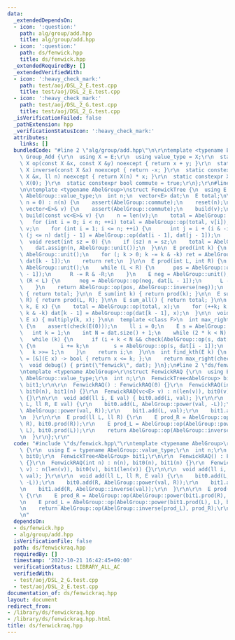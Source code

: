 ```yaml
---
data:
  _extendedDependsOn:
  - icon: ':question:'
    path: alg/group/add.hpp
    title: alg/group/add.hpp
  - icon: ':question:'
    path: ds/fenwick.hpp
    title: ds/fenwick.hpp
  _extendedRequiredBy: []
  _extendedVerifiedWith:
  - icon: ':heavy_check_mark:'
    path: test/aoj/DSL_2_E.test.cpp
    title: test/aoj/DSL_2_E.test.cpp
  - icon: ':heavy_check_mark:'
    path: test/aoj/DSL_2_G.test.cpp
    title: test/aoj/DSL_2_G.test.cpp
  _isVerificationFailed: false
  _pathExtension: hpp
  _verificationStatusIcon: ':heavy_check_mark:'
  attributes:
    links: []
  bundledCode: "#line 2 \"alg/group/add.hpp\"\n\r\ntemplate <typename E>\r\nstruct\
    \ Group_Add {\r\n  using X = E;\r\n  using value_type = X;\r\n  static constexpr\
    \ X op(const X &x, const X &y) noexcept { return x + y; }\r\n  static constexpr\
    \ X inverse(const X &x) noexcept { return -x; }\r\n  static constexpr X power(const\
    \ X &x, ll n) noexcept { return X(n) * x; }\r\n  static constexpr X unit() { return\
    \ X(0); }\r\n  static constexpr bool commute = true;\r\n};\r\n#line 3 \"ds/fenwick.hpp\"\
    \n\ntemplate <typename AbelGroup>\nstruct FenwickTree {\n  using E = typename\
    \ AbelGroup::value_type;\n  int n;\n  vector<E> dat;\n  E total;\n\n  FenwickTree(int\
    \ n = 0) : n(n) {\n    assert(AbelGroup::commute);\n    reset(n);\n  }\n  FenwickTree(const\
    \ vector<E>& v) {\n    assert(AbelGroup::commute);\n    build(v);\n  }\n\n  void\
    \ build(const vc<E>& v) {\n    n = len(v);\n    total = AbelGroup::unit();\n \
    \   for (int i = 0; i < n; ++i) total = AbelGroup::op(total, v[i]);\n    dat =\
    \ v;\n    for (int i = 1; i <= n; ++i) {\n      int j = i + (i & -i);\n      if\
    \ (j <= n) dat[j - 1] = AbelGroup::op(dat[i - 1], dat[j - 1]);\n    }\n  }\n\n\
    \  void reset(int sz = 0) {\n    if (sz) n = sz;\n    total = AbelGroup::unit();\n\
    \    dat.assign(n, AbelGroup::unit());\n  }\n\n  E prod(int k) {\n    E ret =\
    \ AbelGroup::unit();\n    for (; k > 0; k -= k & -k) ret = AbelGroup::op(ret,\
    \ dat[k - 1]);\n    return ret;\n  }\n\n  E prod(int L, int R) {\n    E pos =\
    \ AbelGroup::unit();\n    while (L < R) {\n      pos = AbelGroup::op(pos, dat[R\
    \ - 1]);\n      R -= R & -R;\n    }\n    E neg = AbelGroup::unit();\n    while\
    \ (R < L) {\n      neg = AbelGroup::op(neg, dat[L - 1]);\n      L -= L & -L;\n\
    \    }\n    return AbelGroup::op(pos, AbelGroup::inverse(neg));\n  }\n\n  E prod_all()\
    \ { return total; }\n\n  E sum(int k) { return prod(k); }\n\n  E sum(int L, int\
    \ R) { return prod(L, R); }\n\n  E sum_all() { return total; }\n\n  void multiply(int\
    \ k, E x) {\n    total = AbelGroup::op(total, x);\n    for (++k; k <= n; k +=\
    \ k & -k) dat[k - 1] = AbelGroup::op(dat[k - 1], x);\n  }\n\n  void add(int k,\
    \ E x) { multiply(k, x); }\n\n  template <class F>\n  int max_right(F& check)\
    \ {\n    assert(check(E(0)));\n    ll i = 0;\n    E s = AbelGroup::unit();\n \
    \   int k = 1;\n    int N = dat.size() + 1;\n    while (2 * k < N) k *= 2;\n \
    \   while (k) {\n      if (i + k < N && check(AbelGroup::op(s, dat[i + k - 1])))\
    \ {\n        i += k;\n        s = AbelGroup::op(s, dat[i - 1]);\n      }\n   \
    \   k >>= 1;\n    }\n    return i;\n  }\n\n  int find_kth(E k) {\n    auto check\
    \ = [&](E x) -> bool { return x <= k; };\n    return max_right(check);\n  }\n\n\
    \  void debug() { print(\"fenwick\", dat); }\n};\n#line 2 \"ds/fenwickraq.hpp\"\
    \ntemplate <typename AbelGroup>\r\nstruct FenwickRAQ {\r\n  using E = typename\
    \ AbelGroup::value_type;\r\n  int n;\r\n  FenwickTree<AbelGroup> bit0;\r\n  FenwickTree<AbelGroup>\
    \ bit1;\r\n\r\n  FenwickRAQ() : FenwickRAQ(0) {}\r\n  FenwickRAQ(int n) : n(n),\
    \ bit0(n), bit1(n) {}\r\n  FenwickRAQ(vc<E> v) : n(len(v)), bit0(v), bit1(len(v))\
    \ {}\r\n\r\n  void add(ll i, E val) { bit0.add(i, val); }\r\n\r\n  void add(ll\
    \ L, ll R, E val) {\r\n    bit0.add(L, AbelGroup::power(val, -L));\r\n    bit0.add(R,\
    \ AbelGroup::power(val, R));\r\n    bit1.add(L, val);\r\n    bit1.add(R, AbelGroup::inverse(val));\r\
    \n  }\r\n\r\n  E prod(ll L, ll R) {\r\n    E prod_R = AbelGroup::op(AbelGroup::power(bit1.prod(R),\
    \ R), bit0.prod(R));\r\n    E prod_L = AbelGroup::op(AbelGroup::power(bit1.prod(L),\
    \ L), bit0.prod(L));\r\n    return AbelGroup::op(AbelGroup::inverse(prod_L), prod_R);\r\
    \n  }\r\n};\r\n"
  code: "#include \"ds/fenwick.hpp\"\r\ntemplate <typename AbelGroup>\r\nstruct FenwickRAQ\
    \ {\r\n  using E = typename AbelGroup::value_type;\r\n  int n;\r\n  FenwickTree<AbelGroup>\
    \ bit0;\r\n  FenwickTree<AbelGroup> bit1;\r\n\r\n  FenwickRAQ() : FenwickRAQ(0)\
    \ {}\r\n  FenwickRAQ(int n) : n(n), bit0(n), bit1(n) {}\r\n  FenwickRAQ(vc<E>\
    \ v) : n(len(v)), bit0(v), bit1(len(v)) {}\r\n\r\n  void add(ll i, E val) { bit0.add(i,\
    \ val); }\r\n\r\n  void add(ll L, ll R, E val) {\r\n    bit0.add(L, AbelGroup::power(val,\
    \ -L));\r\n    bit0.add(R, AbelGroup::power(val, R));\r\n    bit1.add(L, val);\r\
    \n    bit1.add(R, AbelGroup::inverse(val));\r\n  }\r\n\r\n  E prod(ll L, ll R)\
    \ {\r\n    E prod_R = AbelGroup::op(AbelGroup::power(bit1.prod(R), R), bit0.prod(R));\r\
    \n    E prod_L = AbelGroup::op(AbelGroup::power(bit1.prod(L), L), bit0.prod(L));\r\
    \n    return AbelGroup::op(AbelGroup::inverse(prod_L), prod_R);\r\n  }\r\n};\r\
    \n"
  dependsOn:
  - ds/fenwick.hpp
  - alg/group/add.hpp
  isVerificationFile: false
  path: ds/fenwickraq.hpp
  requiredBy: []
  timestamp: '2022-10-21 16:42:45+09:00'
  verificationStatus: LIBRARY_ALL_AC
  verifiedWith:
  - test/aoj/DSL_2_G.test.cpp
  - test/aoj/DSL_2_E.test.cpp
documentation_of: ds/fenwickraq.hpp
layout: document
redirect_from:
- /library/ds/fenwickraq.hpp
- /library/ds/fenwickraq.hpp.html
title: ds/fenwickraq.hpp
---
```

